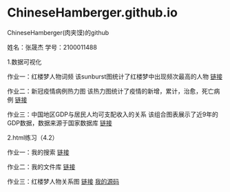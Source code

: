 
# ChineseHamberger.github.io
ChineseHamberger(肉夹馍)的github

姓名：张晟杰 学号：2100011488

1.数据可视化

作业一：红楼梦人物词频
该sunburst图统计了红楼梦中出现频次最高的人物
[链接](http://ChineseHamberger.github.io/sunburst.html)


作业二：新冠疫情病例热力图
该热力图统计了疫情的新增，累计，治愈，死亡病例
[链接](http://ChineseHamberger.github.io/新冠疫情病例热力图.html)


作业三：中国地区GDP与居民人均可支配收入的关系
该组合图表展示了近9年的GDP数据，数据来源于国家数据库
[链接](http://ChineseHamberger.github.io/中国地区GDP与居民人均可支配收入的关系.html)

2.html练习（4.2）

作业一：我的搜索
[链接](http://ChineseHamberger.github.io/练习.html)

作业二：我的文件库
[链接](http://ChineseHamberger.github.io/练习二.html)

作业三：红楼梦人物关系图
[链接](https://ChineseHamberger.github.io/练习三.html)
[我的源码](https://chinesehamberger.github.io/data/%E7%BA%A2%E6%A5%BC%E6%A2%A6%E5%85%B1%E7%BA%BF%E5%88%86%E6%9E%90%E6%BA%90%E7%A0%81.txt)
